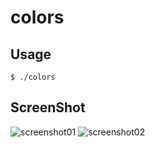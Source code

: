 # colors

## Usage

```
$ ./colors
```

## ScreenShot

![screenshot01](https://i.imgur.com/1pKbRim.png)
![screenshot02](https://i.imgur.com/QFsFbOJ.png)

